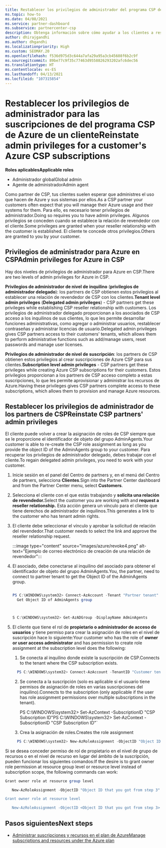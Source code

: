 ```yaml
---
title: Restablecer los privilegios de administrador del programa CSP de Azure
ms.topic: how-to
ms.date: 04/08/2021
ms.service: partner-dashboard
ms.subservice: partnercenter-csp
description: Obtenga información sobre cómo ayudar a los clientes a restablecer los privilegios de administrador de un partner para que pueda ayudar a administrar las suscripciones del programa CSP de Azure de un cliente.
author: dhirajgandhi
ms.author: dhgandhi
ms.localizationpriority: High
ms.custom: SEOMAY.20
ms.openlocfilehash: f536d975d3c644a7afa29a95a3cb45608f6b2c9f
ms.sourcegitcommit: 89be77c9f35c77463d9558826293202afc6dec56
ms.translationtype: HT
ms.contentlocale: es-ES
ms.lasthandoff: 04/13/2021
ms.locfileid: "107315854"
---
```

# <a name="reinstate-admin-privileges-for-a-customers-azure-csp-subscriptions"></a><span data-ttu-id="56051-103">Restablecer los privilegios de administrador para las suscripciones de del programa CSP de Azure de un cliente</span><span class="sxs-lookup"><span data-stu-id="56051-103">Reinstate admin privileges for a customer's Azure CSP subscriptions</span></span>  

<span data-ttu-id="56051-104">**Roles aplicables**</span><span class="sxs-lookup"><span data-stu-id="56051-104">**Applicable roles**</span></span>

- <span data-ttu-id="56051-105">Administrador global</span><span class="sxs-lookup"><span data-stu-id="56051-105">Global admin</span></span>
- <span data-ttu-id="56051-106">Agente de administrador</span><span class="sxs-lookup"><span data-stu-id="56051-106">Admin agent</span></span>

<span data-ttu-id="56051-107">Como partner de CSP, tus clientes suelen esperar que administres el uso que hacen de Azure y sus sistemas por ellos.</span><span class="sxs-lookup"><span data-stu-id="56051-107">As a CSP partner your customers often expect that you will manage their Azure usage and their systems for them.</span></span> <span data-ttu-id="56051-108">Para ello, es necesario tener privilegios de administrador.</span><span class="sxs-lookup"><span data-stu-id="56051-108">Doing so requires you to have admin privileges.</span></span> <span data-ttu-id="56051-109">Algunos privilegios se conceden cuando se establece la relación de revendedor con el cliente.</span><span class="sxs-lookup"><span data-stu-id="56051-109">Some privileges are granted when your reseller relationship with the customer is established.</span></span> <span data-ttu-id="56051-110">El cliente te concede otros privilegios.</span><span class="sxs-lookup"><span data-stu-id="56051-110">Others are granted to you by your customer.</span></span>

## <a name="admin-privileges-for-azure-in-csp"></a><span data-ttu-id="56051-111">Privilegios de administrador para Azure en CSP</span><span class="sxs-lookup"><span data-stu-id="56051-111">Admin privileges for Azure in CSP</span></span>

<span data-ttu-id="56051-112">Hay dos niveles de privilegios de administrador para Azure en CSP.</span><span class="sxs-lookup"><span data-stu-id="56051-112">There are two levels of admin privileges for Azure in CSP.</span></span>

<span data-ttu-id="56051-113">**Privilegios de administrador de nivel de inquilino** (**privilegios de administrador delegado**): los partners de CSP obtienen estos privilegios al establecer una relación de revendedor de CSP con los clientes.</span><span class="sxs-lookup"><span data-stu-id="56051-113">**Tenant level admin privileges** (**Delegated admin privileges**) -  CSP partners get these privileges while establishing CSP reseller relationship with customers.</span></span> <span data-ttu-id="56051-114">Los privilegios de administrador delegado proporcionan a los asociados de CSP acceso a los inquilinos de sus clientes, lo que les permite desarrollar funciones administrativas, como agregar o administrar usuarios, restablecer contraseñas y administrar licencias de usuario.</span><span class="sxs-lookup"><span data-stu-id="56051-114">Delegated admin privileges gives CSP partners access to their customers' tenants, which allows them to perform administrative functions such as add/manage users, reset passwords and manage user licenses.</span></span>

<span data-ttu-id="56051-115">**Privilegios de administrador de nivel de suscripción**: los partners de CSP obtienen estos privilegios al crear suscripciones de Azure CSP para sus clientes.</span><span class="sxs-lookup"><span data-stu-id="56051-115">**Subscription level admin privileges** - CSP partners get these privileges while creating Azure CSP subscriptions for their customers.</span></span> <span data-ttu-id="56051-116">Estos privilegios proporcionan a los partners de CSP acceso completo a estas suscripciones, lo que les permite aprovisionar y administrar los recursos de Azure.</span><span class="sxs-lookup"><span data-stu-id="56051-116">Having these privileges gives CSP partners complete access to these subscriptions, which allows them to provision and manage Azure resources.</span></span>

## <a name="reinstate-csp-partners-admin-privileges"></a><span data-ttu-id="56051-117">Restablecer los privilegios de administrador de los partners de CSP</span><span class="sxs-lookup"><span data-stu-id="56051-117">Reinstate CSP partners' admin privileges</span></span>

<span data-ttu-id="56051-118">El cliente puede volver a crear la asignación de roles de CSP siempre que se le proporcione el identificador de objeto del grupo AdminAgents.</span><span class="sxs-lookup"><span data-stu-id="56051-118">Your customer is able to re-create the CSP role assignment as long as you provide the object ID of the AdminAgents group to your customer.</span></span> <span data-ttu-id="56051-119">Para recuperar los privilegios de administrador delegado, debes trabajar con el cliente.</span><span class="sxs-lookup"><span data-stu-id="56051-119">To regain delegated admin privileges, you need to work with your customer.</span></span>

1. <span data-ttu-id="56051-120">Inicie sesión en el panel del Centro de partners y, en el menú del Centro de partners, selecciona **Clientes**.</span><span class="sxs-lookup"><span data-stu-id="56051-120">Sign into the Partner Center dashboard and from the Partner Center menu, select **Customers**.</span></span>

2. <span data-ttu-id="56051-121">Selecciona el cliente con el que estás trabajando y **solicita una relación de revendedor.**</span><span class="sxs-lookup"><span data-stu-id="56051-121">Select the customer you are working with and **request a reseller relationship.**</span></span> <span data-ttu-id="56051-122">Esta acción genera un vínculo para el cliente que tiene derechos de administrador de inquilinos.</span><span class="sxs-lookup"><span data-stu-id="56051-122">This generates a link to the customer who has tenant admin rights.</span></span>

3. <span data-ttu-id="56051-123">El cliente debe seleccionar el vínculo y aprobar la solicitud de relación del revendedor.</span><span class="sxs-lookup"><span data-stu-id="56051-123">That customer needs to select the link and approve the reseller relationship request.</span></span>

   :::image type="content" source="images/azure/revoke4.png" alt-text="Ejemplo de correo electrónico de creación de una relación de revendedor":::

4. <span data-ttu-id="56051-125">El asociado, debe conectarse al inquilino del asociado para obtener el identificador de objeto del grupo AdminAgents.</span><span class="sxs-lookup"><span data-stu-id="56051-125">You, the partner, need to connect to partner tenant to get the Object ID of the AdminAgents group.</span></span>

  
    ```powershell

    PS C:\WINDOWS\system32> Connect-AzAccount -Tenant "Partner tenant"
      Get Object ID of AdminAgents group
   
    

   S C:\WINDOWS\system32> Get-AzADGroup -DisplayName AdminAgents
    ```


5. <span data-ttu-id="56051-126">El cliente que tiene el rol de **propietario o administrador de acceso de usuarios** y tiene permiso para crear la asignación de roles en el nivel de suscripción hace lo siguiente:</span><span class="sxs-lookup"><span data-stu-id="56051-126">Your customer who has the role of **owner or user access administrator** and has permission to create role assignment at the subscription level does the following:</span></span>


    1. <span data-ttu-id="56051-127">Se conecta al inquilino donde existe la suscripción de CSP.</span><span class="sxs-lookup"><span data-stu-id="56051-127">Connects to the tenant where the CSP subscription exists.</span></span>
      ```powershell
        PS C:\WINDOWS\system32> Connect-AzAccount -TenantID "Customer tenant"
      ```

    2. <span data-ttu-id="56051-128">Se conecta a la suscripción (solo es aplicable si el usuario tiene permisos de asignación de roles en varias suscripciones del inquilino).</span><span class="sxs-lookup"><span data-stu-id="56051-128">Connects to the subscription (only applicable if the user has role assignment permissions over multiple subscriptions in the tenant).</span></span>
   
         <span data-ttu-id="56051-129">PS C:\WINDOWS\system32> Set-AzContext -SubscriptionID "CSP Subscription ID"</span><span class="sxs-lookup"><span data-stu-id="56051-129">PS C:\WINDOWS\system32> Set-AzContext -SubscriptionID "CSP Subscription ID"\`</span></span>


    3. <span data-ttu-id="56051-130">Crea la asignación de roles.</span><span class="sxs-lookup"><span data-stu-id="56051-130">Creates the role assignment</span></span>
    
    ```powershell
      PS C:\WINDOWS\system32> New-AzRoleAssignment -ObjectID "Object ID of the Admin Agents group- needs to be provided by partner" -RoleDefinitionName "Owner" -Scope "/subscriptions/CSP subscription ID"
    ```


<span data-ttu-id="56051-131">Si se desea conceder permiso de rol de propietario en el nivel de grupo de recursos o en el nivel de recurso en lugar del ámbito de la suscripción, pueden funcionar los siguientes comandos:</span><span class="sxs-lookup"><span data-stu-id="56051-131">If the desire is to grant owner role permission at resource group level or resource level instead of subscription scope, the following commands can work:</span></span>


```powershell
Grant owner role at resource group level

   New-AzRoleAssignment -ObjectID "Object ID that you got from step 3" -RoleDefinitionName Owner -Scope "/subscriptions/"SubscriptionID of CSP subscription"/resourceGroups/"Resource group name"

Grant owner role at resource level

   New-AzRoleAssignment -ObjectID <Object ID that you got from step 3> -RoleDefinitionName Owner -Scope "Resource URI"
```


## <a name="next-steps"></a><span data-ttu-id="56051-132">Pasos siguientes</span><span class="sxs-lookup"><span data-stu-id="56051-132">Next steps</span></span>

- [<span data-ttu-id="56051-133">Administrar suscripciones y recursos en el plan de Azure</span><span class="sxs-lookup"><span data-stu-id="56051-133">Manage subscriptions and resources under the Azure plan</span></span>](azure-plan-manage.md)
